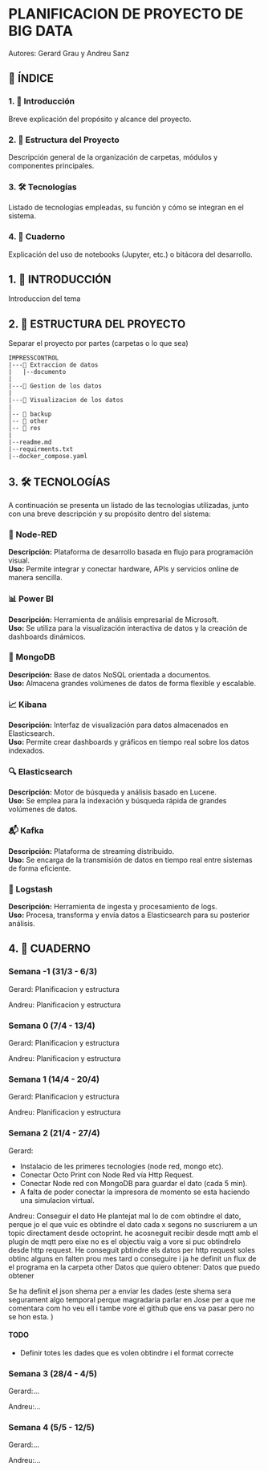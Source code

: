 # PLANIFICACION DE PROYECTO DE BIG DATA
Autores: Gerard Grau y Andreu Sanz

## 📑 ÍNDICE

### 1. 📘 Introducción  
Breve explicación del propósito y alcance del proyecto.

### 2. 🧱 Estructura del Proyecto  
Descripción general de la organización de carpetas, módulos y componentes principales.

### 3. 🛠️ Tecnologías  
Listado de tecnologías empleadas, su función y cómo se integran en el sistema.

### 4. 📓 Cuaderno  
Explicación del uso de notebooks (Jupyter, etc.) o bitácora del desarrollo.

## 1. 📘 INTRODUCCIÓN
Introduccion del tema

## 2. 🧱 ESTRUCTURA DEL PROYECTO
Separar el proyecto por partes (carpetas o lo que sea)
```
IMPRESSCONTROL
|---📂 Extraccion de datos
|   |--documento
|
|---📂 Gestion de los datos
|
|---📂 Visualizacion de los datos
|
│-- 📂 backup
│-- 📂 other
│-- 📂 res
|
|--readme.md
|--requirments.txt
|--docker_compose.yaml
```
## 3. 🛠️ TECNOLOGÍAS

A continuación se presenta un listado de las tecnologías utilizadas, junto con una breve descripción y su propósito dentro del sistema:

### 🧠 Node-RED  
**Descripción:** Plataforma de desarrollo basada en flujo para programación visual.  
**Uso:** Permite integrar y conectar hardware, APIs y servicios online de manera sencilla.

### 📊 Power BI  
**Descripción:** Herramienta de análisis empresarial de Microsoft.  
**Uso:** Se utiliza para la visualización interactiva de datos y la creación de dashboards dinámicos.

### 🍃 MongoDB  
**Descripción:** Base de datos NoSQL orientada a documentos.  
**Uso:** Almacena grandes volúmenes de datos de forma flexible y escalable.

### 📈 Kibana  
**Descripción:** Interfaz de visualización para datos almacenados en Elasticsearch.  
**Uso:** Permite crear dashboards y gráficos en tiempo real sobre los datos indexados.

### 🔍 Elasticsearch  
**Descripción:** Motor de búsqueda y análisis basado en Lucene.  
**Uso:** Se emplea para la indexación y búsqueda rápida de grandes volúmenes de datos.

### 📬 Kafka  
**Descripción:** Plataforma de streaming distribuido.  
**Uso:** Se encarga de la transmisión de datos en tiempo real entre sistemas de forma eficiente.

### 🧰 Logstash  
**Descripción:** Herramienta de ingesta y procesamiento de logs.  
**Uso:** Procesa, transforma y envía datos a Elasticsearch para su posterior análisis.

## 4. 📓 CUADERNO

### Semana -1 (31/3 - 6/3)
Gerard: Planificacion y estructura

Andreu: Planificacion y estructura

### Semana 0 (7/4 - 13/4)
Gerard: Planificacion y estructura

Andreu: Planificacion y estructura

### Semana 1 (14/4 - 20/4)
Gerard: Planificacion y estructura

Andreu: Planificacion y estructura

### Semana 2 (21/4 - 27/4)
Gerard: 
- Instalacio de les primeres tecnologies (node red, mongo etc).
- Conectar Octo Print con Node Red vía Http Request.
- Conectar Node red con MongoDB para guardar el dato (cada 5 min).
- A falta de poder conectar la impresora de momento se esta haciendo una simulacion virtual.

Andreu: Conseguir el dato
He plantejat mal lo de com obtindre el dato, perque jo el que vuic es obtindre el dato cada x segons no suscriurem a un topic directament desde octoprint.
he acosneguit recibir desde mqtt amb el plugin de mqtt pero eixe no es el objectiu 
vaig a vore si puc obtindrelo desde http request.
He conseguit pbtindre els datos per http request soles obtinc alguns en falten prou mes tard o conseguire i ja he definit un flux de el programa en la carpeta other
Datos que quiero obtener:
Datos que puedo obtener

Se ha definit el json shema per a enviar les dades (este shema sera segurament algo temporal perque magradaria parlar en Jose per a que me comentara com ho veu ell i tambe vore el github que ens va pasar pero no se hon esta.
)


#### TODO
- Definir totes les dades que es volen obtindre i el format correcte
 
### Semana 3 (28/4 - 4/5)
Gerard:...

Andreu:...

### Semana 4 (5/5 - 12/5)
Gerard:...

Andreu:...
